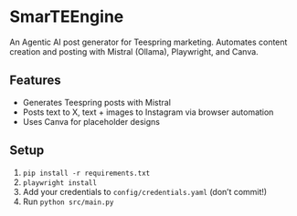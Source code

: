 # SmarTEEngine
An Agentic AI post generator for Teespring marketing. Automates content creation and posting with Mistral (Ollama), Playwright, and Canva.

## Features
- Generates Teespring posts with Mistral
- Posts text to X, text + images to Instagram via browser automation
- Uses Canva for placeholder designs

## Setup
1. `pip install -r requirements.txt`
2. `playwright install`
3. Add your credentials to `config/credentials.yaml` (don’t commit!)
4. Run `python src/main.py`
